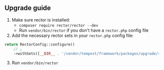 ## Upgrade guide


1. Make sure rector is installed:
   - `composer require rector/rector --dev`
   - Run `vendor/bin/rector` if you don't have a `rector.php` config file
2. Add the necessary rector sets in your `rector.php` config file:

```php
return RectorConfig::configure()
    // …
    ->withSets([__DIR__ . '/vendor/tempest/framework/packages/upgrade/src/tempest2.php']);
```

3. Run `vendor/bin/rector`